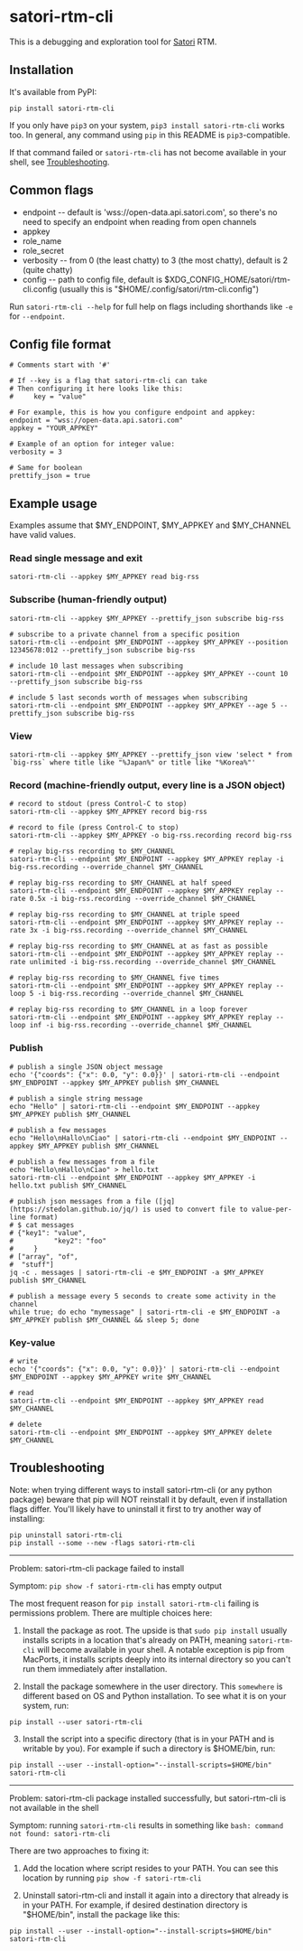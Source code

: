 
satori-rtm-cli
==============

This is a debugging and exploration tool for [Satori](https://www.satori.com) RTM.

Installation
------------

It's available from PyPI:

```
pip install satori-rtm-cli
```

If you only have `pip3` on your system, `pip3 install satori-rtm-cli` works too.
In general, any command using `pip` in this README is `pip3`-compatible.

If that command failed or `satori-rtm-cli` has not become available in your
shell, see [Troubleshooting](#troubleshooting).

Common flags
------------

* endpoint -- default is 'wss://open-data.api.satori.com', so there's no need to specify an endpoint when reading from open channels
* appkey
* role_name
* role_secret
* verbosity -- from 0 (the least chatty) to 3 (the most chatty), default is 2 (quite chatty)
* config -- path to config file, default is $XDG_CONFIG_HOME/satori/rtm-cli.config (usually this is "$HOME/.config/satori/rtm-cli.config")

Run `satori-rtm-cli --help` for full help on flags including shorthands like `-e` for `--endpoint`.

Config file format
------------------

```
# Comments start with '#'

# If --key is a flag that satori-rtm-cli can take
# Then configuring it here looks like this:
#     key = "value"

# For example, this is how you configure endpoint and appkey:
endpoint = "wss://open-data.api.satori.com"
appkey = "YOUR_APPKEY"

# Example of an option for integer value:
verbosity = 3

# Same for boolean
prettify_json = true
```

Example usage
-------------

Examples assume that $MY_ENDPOINT, $MY_APPKEY and $MY_CHANNEL have valid values.

### Read single message and exit

```
satori-rtm-cli --appkey $MY_APPKEY read big-rss
```

### Subscribe (human-friendly output)

```
satori-rtm-cli --appkey $MY_APPKEY --prettify_json subscribe big-rss
```

```
# subscribe to a private channel from a specific position
satori-rtm-cli --endpoint $MY_ENDPOINT --appkey $MY_APPKEY --position 12345678:012 --prettify_json subscribe big-rss
```

```
# include 10 last messages when subscribing
satori-rtm-cli --endpoint $MY_ENDPOINT --appkey $MY_APPKEY --count 10 --prettify_json subscribe big-rss
```

```
# include 5 last seconds worth of messages when subscribing
satori-rtm-cli --endpoint $MY_ENDPOINT --appkey $MY_APPKEY --age 5 --prettify_json subscribe big-rss
```

### View

```
satori-rtm-cli --appkey $MY_APPKEY --prettify_json view 'select * from `big-rss` where title like "%Japan%" or title like "%Korea%"'
```

### Record (machine-friendly output, every line is a JSON object)

```
# record to stdout (press Control-C to stop)
satori-rtm-cli --appkey $MY_APPKEY record big-rss

# record to file (press Control-C to stop)
satori-rtm-cli --appkey $MY_APPKEY -o big-rss.recording record big-rss

# replay big-rss recording to $MY_CHANNEL
satori-rtm-cli --endpoint $MY_ENDPOINT --appkey $MY_APPKEY replay -i big-rss.recording --override_channel $MY_CHANNEL

# replay big-rss recording to $MY_CHANNEL at half speed
satori-rtm-cli --endpoint $MY_ENDPOINT --appkey $MY_APPKEY replay --rate 0.5x -i big-rss.recording --override_channel $MY_CHANNEL

# replay big-rss recording to $MY_CHANNEL at triple speed
satori-rtm-cli --endpoint $MY_ENDPOINT --appkey $MY_APPKEY replay --rate 3x -i big-rss.recording --override_channel $MY_CHANNEL

# replay big-rss recording to $MY_CHANNEL at as fast as possible
satori-rtm-cli --endpoint $MY_ENDPOINT --appkey $MY_APPKEY replay --rate unlimited -i big-rss.recording --override_channel $MY_CHANNEL

# replay big-rss recording to $MY_CHANNEL five times
satori-rtm-cli --endpoint $MY_ENDPOINT --appkey $MY_APPKEY replay --loop 5 -i big-rss.recording --override_channel $MY_CHANNEL

# replay big-rss recording to $MY_CHANNEL in a loop forever
satori-rtm-cli --endpoint $MY_ENDPOINT --appkey $MY_APPKEY replay --loop inf -i big-rss.recording --override_channel $MY_CHANNEL
```


### Publish

```
# publish a single JSON object message
echo '{"coords": {"x": 0.0, "y": 0.0}}' | satori-rtm-cli --endpoint $MY_ENDPOINT --appkey $MY_APPKEY publish $MY_CHANNEL

# publish a single string message
echo "Hello" | satori-rtm-cli --endpoint $MY_ENDPOINT --appkey $MY_APPKEY publish $MY_CHANNEL

# publish a few messages
echo "Hello\nHallo\nCiao" | satori-rtm-cli --endpoint $MY_ENDPOINT --appkey $MY_APPKEY publish $MY_CHANNEL

# publish a few messages from a file
echo "Hello\nHallo\nCiao" > hello.txt
satori-rtm-cli --endpoint $MY_ENDPOINT --appkey $MY_APPKEY -i hello.txt publish $MY_CHANNEL

# publish json messages from a file ([jq](https://stedolan.github.io/jq/) is used to convert file to value-per-line format)
# $ cat messages
# {"key1": "value",
#          "key2": "foo"
#     }
# ["array", "of",
#  "stuff"]
jq -c . messages | satori-rtm-cli -e $MY_ENDPOINT -a $MY_APPKEY publish $MY_CHANNEL

# publish a message every 5 seconds to create some activity in the channel
while true; do echo "mymessage" | satori-rtm-cli -e $MY_ENDPOINT -a $MY_APPKEY publish $MY_CHANNEL && sleep 5; done
```

### Key-value

```
# write
echo '{"coords": {"x": 0.0, "y": 0.0}}' | satori-rtm-cli --endpoint $MY_ENDPOINT --appkey $MY_APPKEY write $MY_CHANNEL

# read
satori-rtm-cli --endpoint $MY_ENDPOINT --appkey $MY_APPKEY read $MY_CHANNEL

# delete
satori-rtm-cli --endpoint $MY_ENDPOINT --appkey $MY_APPKEY delete $MY_CHANNEL
```

Troubleshooting
---------------

Note: when trying different ways to install satori-rtm-cli (or any python package)
      beware that pip will NOT reinstall it by default, even if installation flags differ.
      You'll likely have to uninstall it first to try another way of installing:

```
pip uninstall satori-rtm-cli
pip install --some --new -flags satori-rtm-cli
```

---

Problem: satori-rtm-cli package failed to install

Symptom: `pip show -f satori-rtm-cli` has empty output

The most frequent reason for `pip install satori-rtm-cli` failing is permissions problem.
There are multiple choices here:

1. Install the package as root. The upside is that `sudo pip install` usually
   installs scripts in a location that's already on PATH, meaning
   `satori-rtm-cli` will become available in your shell. A notable exception
   is pip from MacPorts, it installs scripts deeply into its internal directory
   so you can't run them immediately after installation.

2. Install the package somewhere in the user directory. This `somewhere` is different
   based on OS and Python installation. To see what it is on your system, run:

```
pip install --user satori-rtm-cli
```

3. Install the script into a specific directory (that is in your PATH and is writable by you).
   For example if such a directory is $HOME/bin, run:

```
pip install --user --install-option="--install-scripts=$HOME/bin" satori-rtm-cli
```

---

Problem: satori-rtm-cli package installed successfully, but satori-rtm-cli is
         not available in the shell

Symptom: running `satori-rtm-cli` results in something like `bash: command
         not found: satori-rtm-cli`

There are two approaches to fixing it:

1. Add the location where script resides to your PATH. You can see this location
   by running `pip show -f satori-rtm-cli`

2. Uninstall satori-rtm-cli and install it again into a directory that already
   is in your PATH. For example, if desired destination directory is "$HOME/bin",
   install the package like this:

```
pip install --user --install-option="--install-scripts=$HOME/bin" satori-rtm-cli
```
